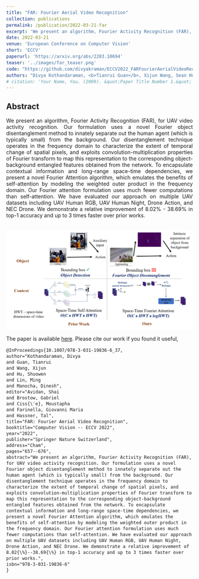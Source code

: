```yaml
---
title: "FAR: Fourier Aerial Video Recognition"
collection: publications
permalink: /publication/2022-03-21-far
excerpt: 'We present an algorithm, Fourier Activity Recognition (FAR), for UAV video activity recognition. Our formulation uses a novel Fourier object disentanglement method to innately separate out the human agent (which is typically small) from the background. Our disentanglement technique operates in the frequency domain to characterize the extent of temporal change of spatial pixels, and exploits convolution-multiplication properties of Fourier transform to map this representation to the corresponding object-background entangled features obtained from the network. To encapsulate contextual information and long-range space-time dependencies, we present a novel Fourier Attention algorithm, which emulates the benefits of self-attention by modeling the weighted outer product in the frequency domain. Our Fourier attention formulation uses much fewer computations than self-attention. We have evaluated our approach on multiple UAV datasets including UAV Human RGB, UAV Human Night, Drone Action, and NEC Drone. We demonstrate a relative improvement of 8.02% - 38.69% in top-1 accuracy and up to 3 times faster over prior works.'
date: 2022-03-21
venue: 'European Conference on Computer Vision'
short: 'ECCV'
paperurl: 'https://arxiv.org/abs/2203.10694'
teaser: '../images/far_teaser.png'
code: "https://github.com/divyakraman/ECCV2022_FARFourierAerialVideoRecognition"
authors: "Divya Kothandaraman, <b>Tianrui Guan</b>, Xijun Wang, Sean Hu, Ming Lin, Dinesh Manocha"
# citation: 'Your Name, You. (2009). &quot;Paper Title Number 1.&quot; <i>Journal 1</i>. 1(1).'
---
```



## Abstract

<div style="text-align: justify"> We present an algorithm, Fourier Activity Recognition (FAR), for UAV video activity recognition. Our formulation uses a novel Fourier object disentanglement method to innately separate out the human agent (which is typically small) from the background. Our disentanglement technique operates in the frequency domain to characterize the extent of temporal change of spatial pixels, and exploits convolution-multiplication properties of Fourier transform to map this representation to the corresponding object-background entangled features obtained from the network. To encapsulate contextual information and long-range space-time dependencies, we present a novel Fourier Attention algorithm, which emulates the benefits of self-attention by modeling the weighted outer product in the frequency domain. Our Fourier attention formulation uses much fewer computations than self-attention. We have evaluated our approach on multiple UAV datasets including UAV Human RGB, UAV Human Night, Drone Action, and NEC Drone. We demonstrate a relative improvement of 8.02% - 38.69% in top-1 accuracy and up to 3 times faster over prior works.</div>

<br>

<p style="text-align:center;">
<img src="../images/far_teaser.png" width="600">
</p>

The paper is available [here](https://arxiv.org/abs/2203.10694). Please cite our work if you found it useful,

```
@InProceedings{10.1007/978-3-031-19836-6_37,
author="Kothandaraman, Divya
and Guan, Tianrui
and Wang, Xijun
and Hu, Shuowen
and Lin, Ming
and Manocha, Dinesh",
editor="Avidan, Shai
and Brostow, Gabriel
and Ciss{\'e}, Moustapha
and Farinella, Giovanni Maria
and Hassner, Tal",
title="FAR: Fourier Aerial Video Recognition",
booktitle="Computer Vision -- ECCV 2022",
year="2022",
publisher="Springer Nature Switzerland",
address="Cham",
pages="657--676",
abstract="We present an algorithm, Fourier Activity Recognition (FAR), for UAV video activity recognition. Our formulation uses a novel Fourier object disentanglement method to innately separate out the human agent (which is typically small) from the background. Our disentanglement technique operates in the frequency domain to characterize the extent of temporal change of spatial pixels, and exploits convolution-multiplication properties of Fourier transform to map this representation to the corresponding object-background entangled features obtained from the network. To encapsulate contextual information and long-range space-time dependencies, we present a novel Fourier Attention algorithm, which emulates the benefits of self-attention by modeling the weighted outer product in the frequency domain. Our Fourier attention formulation uses much fewer computations than self-attention. We have evaluated our approach on multiple UAV datasets including UAV Human RGB, UAV Human Night, Drone Action, and NEC Drone. We demonstrate a relative improvement of 8.02{\%}--38.69{\%} in top-1 accuracy and up to 3 times faster over prior works.",
isbn="978-3-031-19836-6"
}
```
